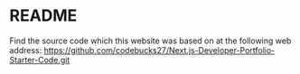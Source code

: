 # README

Find the source code which this website was based on at the following web address:
https://github.com/codebucks27/Next.js-Developer-Portfolio-Starter-Code.git 
